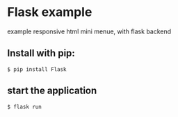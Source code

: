 # Flask example

example responsive html mini menue, with flask backend

## Install with pip:

```
$ pip install Flask
```

## start the application

```
$ flask run
```

